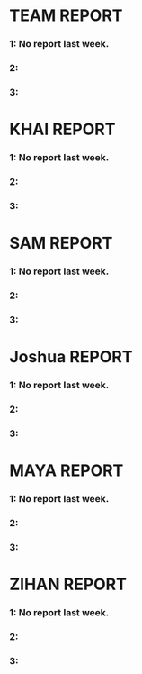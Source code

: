# TEAM REPORT

### 1: No report last week.

### 2:

### 3:



# KHAI REPORT

### 1: No report last week.

### 2:

### 3:


# SAM REPORT

### 1: No report last week.

### 2:

### 3:

# Joshua REPORT

### 1: No report last week.

### 2:

### 3:



# MAYA REPORT

### 1: No report last week.

### 2:

### 3:


# ZIHAN REPORT

### 1: No report last week.

### 2:

### 3: